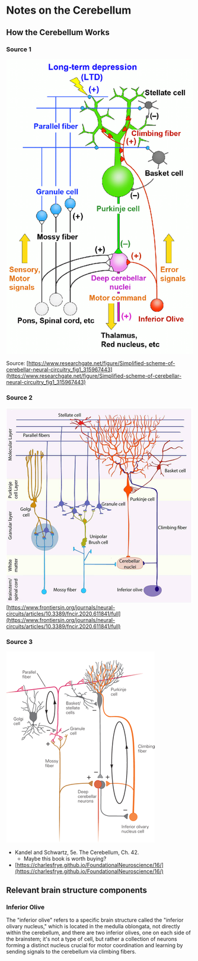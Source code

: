 # Notes on the Cerebellum

## How the Cerebellum Works


### Source 1
![Alt text](images/cerebellum.png)

Source: [https://www.researchgate.net/figure/Simplified-scheme-of-cerebellar-neural-circuitry_fig1_315967443](https://www.researchgate.net/figure/Simplified-scheme-of-cerebellar-neural-circuitry_fig1_315967443)


### Source 2
![Alt text](images/cerebellum1.jpg)
[https://www.frontiersin.org/journals/neural-circuits/articles/10.3389/fncir.2020.611841/full](https://www.frontiersin.org/journals/neural-circuits/articles/10.3389/fncir.2020.611841/full)


### Source 3
![Alt text](images/cerebellum6.png)
* Kandel and Schwartz, 5e. The Cerebellum, Ch. 42.
    * Maybe this book is worth buying?
* [https://charlesfrye.github.io/FoundationalNeuroscience/16/](https://charlesfrye.github.io/FoundationalNeuroscience/16/)


## Relevant brain structure components

### Inferior Olive
The "inferior olive" refers to a specific brain structure called the "inferior olivary nucleus," which is located in the medulla oblongata, not directly within the cerebellum, and there are two inferior olives, one on each side of the brainstem; it's not a type of cell, but rather a collection of neurons forming a distinct nucleus crucial for motor coordination and learning by sending signals to the cerebellum via climbing fibers. 
